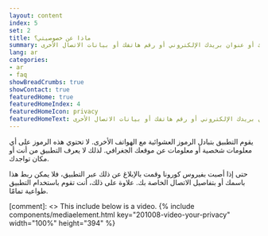 ```yaml
---
layout: content
index: 5
set: 2
title: ماذا عن خصوصيتي؟
summary: يعمل التطبيق بدون الحاجة إلى معرفة موقعك الجغرافي أو اسمك أو عنوان بريدك الإلكتروني أو رقم هاتفك أو بيانات الاتصال الأخرى.
lang: ar
categories:
- ar
- faq
showBreadCrumbs: true
showContact: true
featuredHome: true
featuredHomeIndex: 4
featuredHomeIcon: privacy
featuredHomeText: يعمل التطبيق بدون الحاجة إلى معرفة موقعك الجغرافي أو اسمك أو عنوان بريدك الإلكتروني أو رقم هاتفك أو بيانات الاتصال الأخرى.
---
```


يقوم التطبيق بتبادل الرموز العشوائية مع الهواتف الأخرى. لا تحتوي هذه الرموز على أي معلومات شخصية أو معلومات عن موقعك الجغرافي. لذلك لا يعرف التطبيق من أنت أو مكان تواجدك.

حتى إذا أصبت بفيروس كورونا وقمت بالإبلاغ عن ذلك عبر التطبيق، فلا يمكن ربط هذا باسمك أو بتفاصيل الاتصال الخاصة بك. علاوة على ذلك، أنت تقوم باستخدام التطبيق طواعية تمامًا.

[comment]: <> This include below is a video.
{% include components/mediaelement.html key="201008-video-your-privacy" width="100%" height="394" %}
